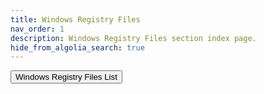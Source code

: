 ```yaml
---
title: Windows Registry Files
nav_order: 1
description: Windows Registry Files section index page.
hide_from_algolia_search: true
---
```


<Button link="./list">Windows Registry Files List</Button>
